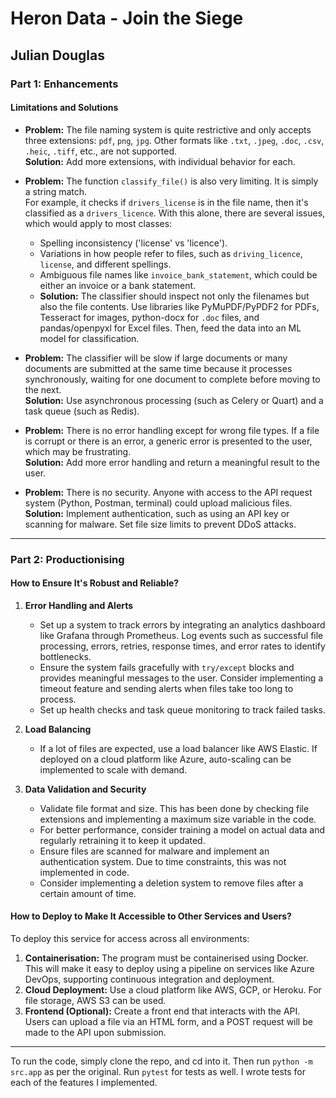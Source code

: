 # Heron Data - Join the Siege

## Julian Douglas

### Part 1: Enhancements

#### Limitations and Solutions

- **Problem:** The file naming system is quite restrictive and only accepts three extensions: `pdf`, `png`, `jpg`. Other formats like `.txt`, `.jpeg`, `.doc`, `.csv`, `.heic`, `.tiff`, etc., are not supported.  
  **Solution:** Add more extensions, with individual behavior for each.

- **Problem:** The function `classify_file()` is also very limiting. It is simply a string match.  
  For example, it checks if `drivers_license` is in the file name, then it's classified as a `drivers_licence`. With this alone, there are several issues, which would apply to most classes:
  - Spelling inconsistency ('license' vs 'licence').
  - Variations in how people refer to files, such as `driving_licence`, `license`, and different spellings.
  - Ambiguous file names like `invoice_bank_statement`, which could be either an invoice or a bank statement.
  - **Solution:** The classifier should inspect not only the filenames but also the file contents. Use libraries like PyMuPDF/PyPDF2 for PDFs, Tesseract for images, python-docx for `.doc` files, and pandas/openpyxl for Excel files. Then, feed the data into an ML model for classification.

- **Problem:** The classifier will be slow if large documents or many documents are submitted at the same time because it processes synchronously, waiting for one document to complete before moving to the next.  
  **Solution:** Use asynchronous processing (such as Celery or Quart) and a task queue (such as Redis).

- **Problem:** There is no error handling except for wrong file types. If a file is corrupt or there is an error, a generic error is presented to the user, which may be frustrating.  
  **Solution:** Add more error handling and return a meaningful result to the user.

- **Problem:** There is no security. Anyone with access to the API request system (Python, Postman, terminal) could upload malicious files.  
  **Solution:** Implement authentication, such as using an API key or scanning for malware. Set file size limits to prevent DDoS attacks.

---

### Part 2: Productionising

#### How to Ensure It's Robust and Reliable?

1. **Error Handling and Alerts**  
   - Set up a system to track errors by integrating an analytics dashboard like Grafana through Prometheus. Log events such as successful file processing, errors, retries, response times, and error rates to identify bottlenecks.
   - Ensure the system fails gracefully with `try/except` blocks and provides meaningful messages to the user. Consider implementing a timeout feature and sending alerts when files take too long to process.
   - Set up health checks and task queue monitoring to track failed tasks.

2. **Load Balancing**  
   - If a lot of files are expected, use a load balancer like AWS Elastic. If deployed on a cloud platform like Azure, auto-scaling can be implemented to scale with demand.

3. **Data Validation and Security**  
   - Validate file format and size. This has been done by checking file extensions and implementing a maximum size variable in the code.
   - For better performance, consider training a model on actual data and regularly retraining it to keep it updated.
   - Ensure files are scanned for malware and implement an authentication system. Due to time constraints, this was not implemented in code.
   - Consider implementing a deletion system to remove files after a certain amount of time.


#### How to Deploy to Make It Accessible to Other Services and Users?

To deploy this service for access across all environments:
1. **Containerisation:** The program must be containerised using Docker. This will make it easy to deploy using a pipeline on services like Azure DevOps, supporting continuous integration and deployment.
2. **Cloud Deployment:** Use a cloud platform like AWS, GCP, or Heroku. For file storage, AWS S3 can be used.
3. **Frontend (Optional):** Create a front end that interacts with the API. Users can upload a file via an HTML form, and a POST request will be made to the API upon submission.


--- 

To run the code, simply clone the repo, and cd into it. Then run `python -m src.app` as per the original. Run `pytest` for tests as well. I wrote tests for each of the features I implemented.

